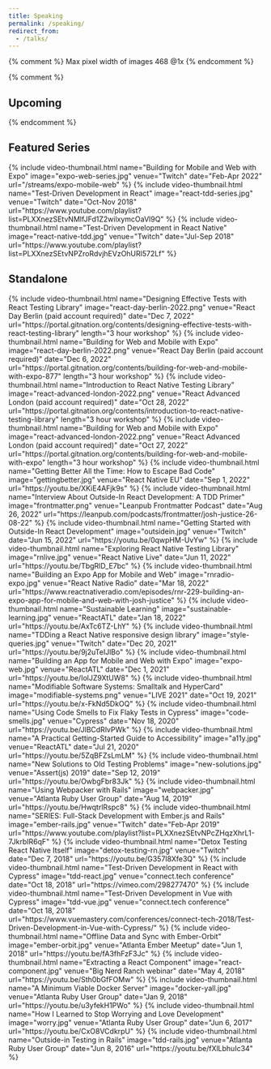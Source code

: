 ```yaml
---
title: Speaking
permalink: /speaking/
redirect_from:
  - /talks/
---
```


{% comment %}
Max pixel width of images 468 @1x
{% endcomment %}

{% comment %}
## Upcoming
{% endcomment %}

## Featured Series

<div class="row">
  {% include video-thumbnail.html
    name="Building for Mobile and Web with Expo"
    image="expo-web-series.jpg"
    venue="Twitch"
    date="Feb-Apr 2022"
    url="/streams/expo-mobile-web"
  %}
  {% include video-thumbnail.html
    name="Test-Driven Development in React"
    image="react-tdd-series.jpg"
    venue="Twitch"
    date="Oct-Nov 2018"
    url="https://www.youtube.com/playlist?list=PLXXnezSEtvNMlfJFd1Z2wilxymcOaVl9Q"
  %}
  {% include video-thumbnail.html
    name="Test-Driven Development in React Native"
    image="react-native-tdd.jpg"
    venue="Twitch"
    date="Jul-Sep 2018"
    url="https://www.youtube.com/playlist?list=PLXXnezSEtvNPZroRdvjhEVzOhURl572Lf"
  %}
</div>

## Standalone

<div class="row">
  {% include video-thumbnail.html
    name="Designing Effective Tests with React Testing Library"
    image="react-day-berlin-2022.png"
    venue="React Day Berlin  (paid account required)"
    date="Dec 7, 2022"
    url="https://portal.gitnation.org/contents/designing-effective-tests-with-react-testing-library"
    length="3 hour workshop"
  %}
  {% include video-thumbnail.html
    name="Building for Web and Mobile with Expo"
    image="react-day-berlin-2022.png"
    venue="React Day Berlin  (paid account required)"
    date="Dec 6, 2022"
    url="https://portal.gitnation.org/contents/building-for-web-and-mobile-with-expo-877"
    length="3 hour workshop"
  %}
  {% include video-thumbnail.html
    name="Introduction to React Native Testing Library"
    image="react-advanced-london-2022.png"
    venue="React Advanced London (paid account required)"
    date="Oct 28, 2022"
    url="https://portal.gitnation.org/contents/introduction-to-react-native-testing-library"
    length="3 hour workshop"
  %}
  {% include video-thumbnail.html
    name="Building for Web and Mobile with Expo"
    image="react-advanced-london-2022.png"
    venue="React Advanced London (paid account required)"
    date="Oct 27, 2022"
    url="https://portal.gitnation.org/contents/building-for-web-and-mobile-with-expo"
    length="3 hour workshop"
  %}
  {% include video-thumbnail.html
    name="Getting Better All the Time: How to Escape Bad Code"
    image="gettingbetter.jpg"
    venue="React Native EU"
    date="Sep 1, 2022"
    url="https://youtu.be/XKiE4AFjk9s"
  %}
  {% include video-thumbnail.html
    name="Interview About Outside-In React Development: A TDD Primer"
    image="frontmatter.png"
    venue="Leanpub Frontmatter Podcast"
    date="Aug 26, 2022"
    url="https://leanpub.com/podcasts/frontmatter/josh-justice-26-08-22"
  %}
  {% include video-thumbnail.html
    name="Getting Started with Outside-In React Development"
    image="outsidein.jpg"
    venue="Twitch"
    date="Jun 15, 2022"
    url="https://youtu.be/0qwpHM-UvYw"
  %}
  {% include video-thumbnail.html
    name="Exploring React Native Testing Library"
    image="rnlive.jpg"
    venue="React Native Live"
    date="Jun 11, 2022"
    url="https://youtu.be/TbgRlD_E7bc"
  %}
  {% include video-thumbnail.html
    name="Building an Expo App for Mobile and Web"
    image="rnradio-expo.jpg"
    venue="React Native Radio"
    date="Mar 18, 2022"
    url="https://www.reactnativeradio.com/episodes/rnr-229-building-an-expo-app-for-mobile-and-web-with-josh-justice"
  %}
  {% include video-thumbnail.html
    name="Sustainable Learning"
    image="sustainable-learning.jpg"
    venue="ReactATL"
    date="Jan 18, 2022"
    url="https://youtu.be/AxTc6TZ-LhY"
  %}
  {% include video-thumbnail.html
    name="TDDing a React Native responsive design library"
    image="style-queries.jpg"
    venue="Twitch"
    date="Dec 20, 2021"
    url="https://youtu.be/9j2uTeIJlBo"
  %}
  {% include video-thumbnail.html
    name="Building an App for Mobile and Web with Expo"
    image="expo-web.jpg"
    venue="ReactATL"
    date="Dec 1, 2021"
    url="https://youtu.be/IolJZ9XtUW8"
  %}
  {% include video-thumbnail.html
    name="Modifiable Software Systems: Smalltalk and HyperCard"
    image="modifiable-systems.png"
    venue="LIVE 2021"
    date="Oct 19, 2021"
    url="https://youtu.be/x-FkNd5DkOQ"
  %}
  {% include video-thumbnail.html
    name="Using Code Smells to Fix Flaky Tests in Cypress"
    image="code-smells.jpg"
    venue="Cypress"
    date="Nov 18, 2020"
    url="https://youtu.be/JlBCdRlvPWk"
  %}
  {% include video-thumbnail.html
    name="A Practical Getting-Started Guide to Accessibility"
    image="a11y.jpg"
    venue="ReactATL"
    date="Jul 21, 2020"
    url="https://youtu.be/5ZqBFZsLmLM"
  %}
  {% include video-thumbnail.html
    name="New Solutions to Old Testing Problems"
    image="new-solutions.jpg"
    venue="Assert(js) 2019"
    date="Sep 12, 2019"
    url="https://youtu.be/OwbgFbr83Jk"
  %}
  {% include video-thumbnail.html
    name="Using Webpacker with Rails"
    image="webpacker.jpg"
    venue="Atlanta Ruby User Group"
    date="Aug 14, 2019"
    url="https://youtu.be/HwqtrlRspc8"
  %}
    {% include video-thumbnail.html
    name="SERIES: Full-Stack Development with Ember.js and Rails"
    image="ember-rails.jpg"
    venue="Twitch"
    date="Feb-Apr 2019"
    url="https://www.youtube.com/playlist?list=PLXXnezSEtvNPcZHqzXhrL1-7JkrbIR6qF"
  %}
  {% include video-thumbnail.html
    name="Detox Testing React Native Itself"
    image="detox-testing-rn.jpg"
    venue="Twitch"
    date="Dec 7, 2018"
    url="https://youtu.be/G357I8Xfe3Q"
  %}
  {% include video-thumbnail.html
    name="Test-Driven Development in React with Cypress"
    image="tdd-react.jpg"
    venue="connect.tech conference"
    date="Oct 18, 2018"
    url="https://vimeo.com/298277470"
  %}
  {% include video-thumbnail.html
    name="Test-Driven Development in Vue with Cypress"
    image="tdd-vue.jpg"
    venue="connect.tech conference"
    date="Oct 18, 2018"
    url="https://www.vuemastery.com/conferences/connect-tech-2018/Test-Driven-Development-in-Vue-with-Cypress/"
  %}
  {% include video-thumbnail.html
    name="Offline Data and Sync with Ember-Orbit"
    image="ember-orbit.jpg"
    venue="Atlanta Ember Meetup"
    date="Jun 1, 2018"
    url="https://youtu.be/fA3fhFzF3Jc"
  %}
  {% include video-thumbnail.html
    name="Extracting a React Component"
    image="react-component.jpg"
    venue="Big Nerd Ranch webinar"
    date="May 4, 2018"
    url="https://youtu.be/Sth0bGfFOMw"
  %}
  {% include video-thumbnail.html
    name="A Minimum Viable Docker Server"
    image="docker-yall.jpg"
    venue="Atlanta Ruby User Group"
    date="Jan 9, 2018"
    url="https://youtu.be/u3yfekH1PWo"
  %}
  {% include video-thumbnail.html
    name="How I Learned to Stop Worrying and Love Development"
    image="worry.jpg"
    venue="Atlanta Ruby User Group"
    date="Jun 6, 2017"
    url="https://youtu.be/CxO8VCdkrpU"
  %}
  {% include video-thumbnail.html
    name="Outside-in Testing in Rails"
    image="tdd-rails.jpg"
    venue="Atlanta Ruby User Group"
    date="Jun 8, 2016"
    url="https://youtu.be/fXlLbhuIc34"
  %}
</div>
